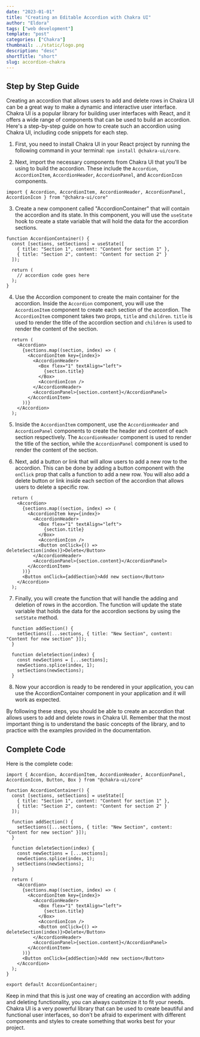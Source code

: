 ```yaml
---
date: "2023-01-01"
title: "Creating an Editable Accordion with Chakra UI"
author: "Eldora"
tags: ["web development"]
template: "post"
categories: ["Chakra"]
thumbnail: ../static/logo.png
description: "desc"
shortTitle: "short"
slug: accordion-chakra
---
```


## Step by Step Guide

Creating an accordion that allows users to add and delete rows in Chakra UI can be a great way to make a dynamic and interactive user interface. Chakra UI is a popular library for building user interfaces with React, and it offers a wide range of components that can be used to build an accordion. Here's a step-by-step guide on how to create such an accordion using Chakra UI, including code snippets for each step.

1. First, you need to install Chakra UI in your React project by running the following command in your terminal: `npm install @chakra-ui/core`.

2. Next, import the necessary components from Chakra UI that you'll be using to build the accordion. These include the `Accordion`, `AccordionItem`, `AccordionHeader`, `AccordionPanel`, and `AccordionIcon` components.

```
import { Accordion, AccordionItem, AccordionHeader, AccordionPanel, AccordionIcon } from "@chakra-ui/core"
```

3. Create a new component called "AccordionContainer" that will contain the accordion and its state. In this component, you will use the `useState` hook to create a state variable that will hold the data for the accordion sections.

```
function AccordionContainer() {
  const [sections, setSections] = useState([
    { title: "Section 1", content: "Content for section 1" },
    { title: "Section 2", content: "Content for section 2" }
  ]);

  return (
    // accordion code goes here
  );
}
```

4. Use the Accordion component to create the main container for the accordion. Inside the `Accordion` component, you will use the `AccordionItem` component to create each section of the accordion. The `AccordionItem` component takes two props, `title` and `children`. `title` is used to render the title of the accordion section and `children` is used to render the content of the section.

```
  return (
    <Accordion>
      {sections.map((section, index) => (
        <AccordionItem key={index}>
          <AccordionHeader>
            <Box flex="1" textAlign="left">
              {section.title}
            </Box>
            <AccordionIcon />
          </AccordionHeader>
          <AccordionPanel>{section.content}</AccordionPanel>
        </AccordionItem>
      ))}
    </Accordion>
  );
```

5. Inside the `AccordionItem` component, use the `AccordionHeader` and `AccordionPanel` components to create the header and content of each section respectively. The `AccordionHeader` component is used to render the title of the section, while the `AccordionPanel` component is used to render the content of the section.

6. Next, add a button or link that will allow users to add a new row to the accordion. This can be done by adding a button component with the `onClick` prop that calls a function to add a new row. You will also add a delete button or link inside each section of the accordion that allows users to delete a specific row.

```
  return (
    <Accordion>
      {sections.map((section, index) => (
        <AccordionItem key={index}>
          <AccordionHeader>
            <Box flex="1" textAlign="left">
              {section.title}
            </Box>
            <AccordionIcon />
            <Button onClick={() => deleteSection(index)}>Delete</Button>
          </AccordionHeader>
          <AccordionPanel>{section.content}</AccordionPanel>
        </AccordionItem>
      ))}
      <Button onClick={addSection}>Add new section</Button>
    </Accordion>
  );
```

7. Finally, you will create the function that will handle the adding and deletion of rows in the accordion. The function will update the state variable that holds the data for the accordion sections by using the `setState` method.

```
  function addSection() {
    setSections([...sections, { title: "New Section", content: "Content for new section" }]);
  }

  function deleteSection(index) {
    const newSections = [...sections];
    newSections.splice(index, 1);
    setSections(newSections);
  }
```

8. Now your accordion is ready to be rendered in your application, you can use the AccordionContainer component in your application and it will work as expected.

By following these steps, you should be able to create an accordion that allows users to add and delete rows in Chakra UI. Remember that the most important thing is to understand the basic concepts of the library, and to practice with the examples provided in the documentation.

## Complete Code

Here is the complete code:

```
import { Accordion, AccordionItem, AccordionHeader, AccordionPanel, AccordionIcon, Button, Box } from "@chakra-ui/core"

function AccordionContainer() {
  const [sections, setSections] = useState([
    { title: "Section 1", content: "Content for section 1" },
    { title: "Section 2", content: "Content for section 2" }
  ]);

  function addSection() {
    setSections([...sections, { title: "New Section", content: "Content for new section" }]);
  }

  function deleteSection(index) {
    const newSections = [...sections];
    newSections.splice(index, 1);
    setSections(newSections);
  }

  return (
    <Accordion>
      {sections.map((section, index) => (
        <AccordionItem key={index}>
          <AccordionHeader>
            <Box flex="1" textAlign="left">
              {section.title}
            </Box>
            <AccordionIcon />
            <Button onClick={() => deleteSection(index)}>Delete</Button>
          </AccordionHeader>
          <AccordionPanel>{section.content}</AccordionPanel>
        </AccordionItem>
      ))}
      <Button onClick={addSection}>Add new section</Button>
    </Accordion>
  );
}

export default AccordionContainer;
```

Keep in mind that this is just one way of creating an accordion with adding and deleting functionality, you can always customize it to fit your needs. Chakra UI is a very powerful library that can be used to create beautiful and functional user interfaces, so don't be afraid to experiment with different components and styles to create something that works best for your project.
